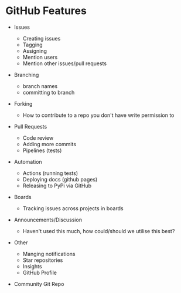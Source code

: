 # GitHub Features

- Issues
  - Creating issues
  - Tagging
  - Assigning
  - Mention users
  - Mention other issues/pull requests

- Branching
  - branch names
  - committing to branch

- Forking
  - How to contribute to a repo you don't have write permission to

- Pull Requests
  - Code review
  - Adding more commits
  - Pipelines (tests)

- Automation
  - Actions (running tests)
  - Deploying docs (github pages)
  - Releasing to PyPi via GitHub
  
- Boards
  - Tracking issues across projects in boards

- Announcements/Discussion
  - Haven't used this much, how could/should we utilise this best?

- Other
  - Manging notifications
  - Star repositories
  - Insights
  - GitHub Profile

- Community Git Repo
